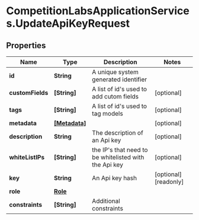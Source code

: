 # CompetitionLabsApplicationServices.UpdateApiKeyRequest

## Properties

Name | Type | Description | Notes
------------ | ------------- | ------------- | -------------
**id** | **String** | A unique system generated identifier | 
**customFields** | **[String]** | A list of id&#39;s used to add cutom fields | [optional] 
**tags** | **[String]** | A list of id&#39;s used to tag models | [optional] 
**metadata** | [**[Metadata]**](Metadata.md) |  | [optional] 
**description** | **String** | The description of an Api key | [optional] 
**whiteListIPs** | **[String]** | the IP&#39;s that need to be whitelisted with the Api key | [optional] 
**key** | **String** | An Api key hash | [optional] [readonly] 
**role** | [**Role**](Role.md) |  | 
**constraints** | **[String]** | Additional constraints | 


